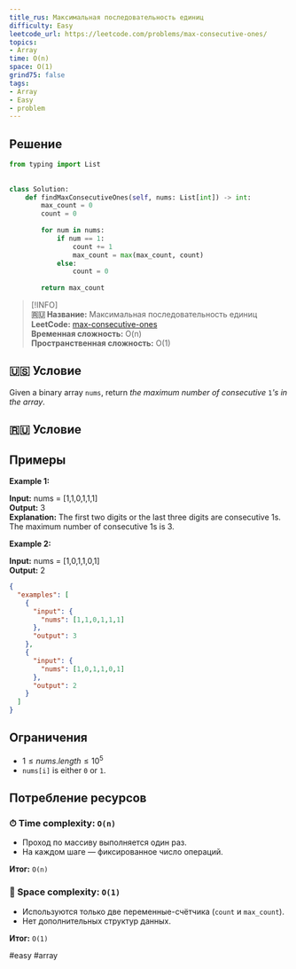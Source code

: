 ```yaml
---
title_rus: Максимальная последовательность единиц
difficulty: Easy
leetcode_url: https://leetcode.com/problems/max-consecutive-ones/
topics:
- Array
time: O(n)
space: O(1)
grind75: false
tags:
- Array
- Easy
- problem
---
```

## Решение

```python
from typing import List  
  
  
class Solution:  
    def findMaxConsecutiveOnes(self, nums: List[int]) -> int:  
        max_count = 0  
        count = 0  
  
        for num in nums:  
            if num == 1:  
                count += 1  
                max_count = max(max_count, count)  
            else:  
                count = 0  
  
        return max_count
```

> [!INFO]  
> **🇷🇺 Название:** Максимальная последовательность единиц  
> **LeetCode:** [max-consecutive-ones](https://leetcode.com/problems/max-consecutive-ones/)  
> **Временная сложность:** O(n)  
> **Пространственная сложность:** O(1)  



## 🇺🇸 Условие

Given a binary array `nums`, return _the maximum number of consecutive_ `1`_'s in the array_.

## 🇷🇺 Условие

<!-- Место для вставки перевода на русском языке -->

## Примеры

**Example 1:**

**Input:** nums = [1,1,0,1,1,1]  
**Output:** 3  
**Explanation:** The first two digits or the last three digits are consecutive 1s. The maximum number of consecutive 1s is 3.  

**Example 2:**

**Input:** nums = [1,0,1,1,0,1]  
**Output:** 2  

```json
{
  "examples": [
    {
      "input": {
        "nums": [1,1,0,1,1,1]
      },
      "output": 3
    },
    {
      "input": {
        "nums": [1,0,1,1,0,1]
      },
      "output": 2
    }
  ]
}
```

## Ограничения

- $1 \leq nums.length \leq 10^5$
- `nums[i]` is either `0` or `1`.

## Потребление ресурсов
### ⏱ Time complexity: `O(n)`

- Проход по массиву выполняется один раз.
- На каждом шаге — фиксированное число операций.

**Итог:** `O(n)`

### 🧠 Space complexity: `O(1)`

- Используются только две переменные-счётчика (`count` и `max_count`).
- Нет дополнительных структур данных.

**Итог:** `O(1)`

#easy #array
